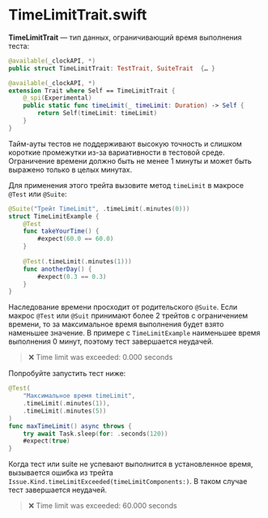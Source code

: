 # TimeLimitTrait.swift

**TimeLimitTrait** — тип данных, ограничивающий время выполнения теста:

```swift
@available(_clockAPI, *)
public struct TimeLimitTrait: TestTrait, SuiteTrait  {… }

@available(_clockAPI, *)
extension Trait where Self == TimeLimitTrait {
    @_spi(Experimental)
    public static func timeLimit(_ timeLimit: Duration) -> Self {
        return Self(timeLimit: timeLimit)
    }
}
```

Тайм-ауты тестов не поддерживают высокую точность и слишком короткие промежутки из-за вариативности в тестовой среде. Ограничение времени должно быть не менее 1 минуты и может быть выражено только в целых минутах.

Для применения этого трейта вызовите метод `timeLimit` в макросе `@Test` или `@Suite`:

```swift
@Suite("Трейт TimeLimit", .timeLimit(.minutes(0)))
struct TimeLimitExample {
	@Test
	func takeYourTime() {
		#expect(60.0 == 60.0)
	}
	
	@Test(.timeLimit(.minutes(1)))
	func anotherDay() {
		#expect(0.3 == 0.3)
	}
}
```

Наследование времени просходит от родительского `@Suite`.
Если макрос `@Test` или `@Suit` принимают более 2 трейтов с ограничением времени, то за максимальное время выполнения будет взято наменьшее значение.
В примере с `TimeLimitExample` наименьшее время выполнения 0 минут, поэтому тест завершается неудачей.

> ❌ Time limit was exceeded: 0.000 seconds

Попробуйте запустить тест ниже:

```swift
@Test(
	"Максимальное время timeLimit",
	.timeLimit(.minutes(1)),
	.timeLimit(.minutes(5))
)
func maxTimeLimit() async throws {
	try await Task.sleep(for: .seconds(120))
	#expect(true)
}
```



Когда тест или suite не успевают выполнится в установленное время, вызывается ошибка из трейта `Issue.Kind.timeLimitExceeded(timeLimitComponents:)`. В таком случае тест завершается неудачей.

> ❌ Time limit was exceeded: 60.000 seconds